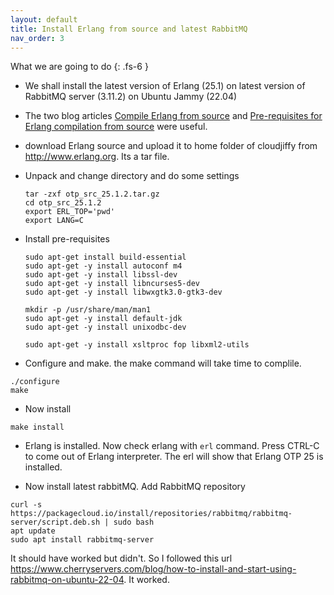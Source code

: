 ```yaml
---
layout: default
title: Install Erlang from source and latest RabbitMQ
nav_order: 3
---
```


What we are going to do
{: .fs-6 }
- We shall install the latest version of Erlang (25.1) on latest version of RabbitMQ server (3.11.2) on Ubuntu Jammy (22.04)
- The two blog articles [Compile Erlang from source](https://www.erlang.org/doc/installation_guide/install) and [Pre-requisites for Erlang compilation from source](https://blog.differentpla.net/blog/2019/01/30/erlang-build-prerequisites/) were useful.

- download Erlang source and upload it to home folder of cloudjiffy from <http://www.erlang.org>. Its a tar file.
- Unpack and change directory and do some settings
    ```ubuntu
    tar -zxf otp_src_25.1.2.tar.gz
    cd otp_src_25.1.2
    export ERL_TOP='pwd'
    export LANG=C
    ```

- Install pre-requisites
    ```
    sudo apt-get install build-essential
    sudo apt-get -y install autoconf m4  
    sudo apt-get -y install libssl-dev  
    sudo apt-get -y install libncurses5-dev
    sudo apt-get -y install libwxgtk3.0-gtk3-dev

    mkdir -p /usr/share/man/man1
    sudo apt-get -y install default-jdk
    sudo apt-get -y install unixodbc-dev

    sudo apt-get -y install xsltproc fop libxml2-utils
    ```
- Configure and make. the make command will take time to complile.
```
./configure
make
```
- Now install
```
make install
```
- Erlang is installed. Now check erlang with `erl` command. Press CTRL-C to come out of Erlang interpreter. The erl will show that Erlang OTP 25 is installed.

- Now install latest rabbitMQ. Add RabbitMQ repository
```
curl -s https://packagecloud.io/install/repositories/rabbitmq/rabbitmq-server/script.deb.sh | sudo bash
apt update
sudo apt install rabbitmq-server
```

It should have worked but didn't. So I followed this url <https://www.cherryservers.com/blog/how-to-install-and-start-using-rabbitmq-on-ubuntu-22-04>. It worked.




